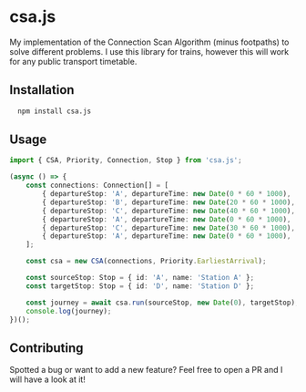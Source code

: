 # csa.js

My implementation of the Connection Scan Algorithm (minus footpaths) to solve different problems. I use this library for trains, however this will work for any public transport timetable.

## Installation

```bash
  npm install csa.js
```

## Usage

```typescript
import { CSA, Priority, Connection, Stop } from 'csa.js';

(async () => {
    const connections: Connection[] = [
        { departureStop: 'A', departureTime: new Date(0 * 60 * 1000),  arrivalStop: 'B', arrivalTime: new Date(10 * 60 * 1000), service: '1', },
        { departureStop: 'B', departureTime: new Date(20 * 60 * 1000), arrivalStop: 'C', arrivalTime: new Date(30 * 60 * 1000), service: '1', },
        { departureStop: 'C', departureTime: new Date(40 * 60 * 1000), arrivalStop: 'D', arrivalTime: new Date(50 * 60 * 1000), service: '1', },
        { departureStop: 'A', departureTime: new Date(0 * 60 * 1000),  arrivalStop: 'C', arrivalTime: new Date(20 * 60 * 1000), service: '2', },
        { departureStop: 'C', departureTime: new Date(30 * 60 * 1000), arrivalStop: 'D', arrivalTime: new Date(40 * 60 * 1000), service: '2', },
        { departureStop: 'A', departureTime: new Date(0 * 60 * 1000),  arrivalStop: 'D', arrivalTime: new Date(50 * 60 * 1000), service: '3', },
    ];

    const csa = new CSA(connections, Priority.EarliestArrival);

    const sourceStop: Stop = { id: 'A', name: 'Station A' };
    const targetStop: Stop = { id: 'D', name: 'Station D' };

    const journey = await csa.run(sourceStop, new Date(0), targetStop);
    console.log(journey);
})();
```

## Contributing

Spotted a bug or want to add a new feature? Feel free to open a PR and I will have a look at it!